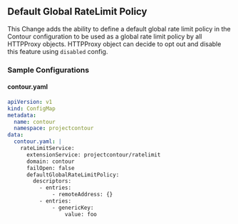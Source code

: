 ## Default Global RateLimit Policy

This Change adds the ability to define a default global rate limit policy in the Contour configuration 
to be used as a global rate limit policy by all HTTPProxy objects.
HTTPProxy object can decide to opt out and disable this feature using `disabled` config.

### Sample Configurations
#### contour.yaml
```yaml
apiVersion: v1
kind: ConfigMap
metadata:
  name: contour
  namespace: projectcontour
data:
  contour.yaml: |
    rateLimitService:
      extensionService: projectcontour/ratelimit
      domain: contour
      failOpen: false
      defaultGlobalRateLimitPolicy:
        descriptors:
          - entries:
              - remoteAddress: {}
          - entries:
              - genericKey:
                  value: foo
```
